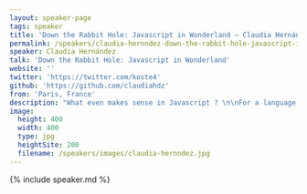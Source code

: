 ```yaml
---
layout: speaker-page
tags: speaker
title: 'Down the Rabbit Hole: Javascript in Wonderland – Claudia Hernández'
permalink: /speakers/claudia-hernndez-down-the-rabbit-hole-javascript-in-wonderland.html
speaker: Claudia Hernández
talk: 'Down the Rabbit Hole: Javascript in Wonderland'
website: ''
twitter: 'https://twitter.com/koste4'
github: 'https://github.com/claudiahdz'
from: 'Paris, France'
description: "What even makes sense in Javascript ? \n\nFor a language originally created in 10 days it surely has a lot of quirks and perks many JS developers are unaware of. Sometimes, it might even seem like we fell down the rabbit hole only to find that NaN is actually a Number, undefined can be defined, +!![] equals 1, Array.sort() may not work as you suspected and so much other nonsense that can trip any JS developer’s mind. \n\nThis talk is a collection of Javascript’s oddities and unexpected behaviors that hopefully will prevent some future headaches and help understand the language that we all love in a more deeper and meaningful way."
image:
  height: 400
  width: 400
  type: jpg
  heightSite: 200
  filename: /speakers/images/claudia-hernndez.jpg
---
```


{% include speaker.md %}
